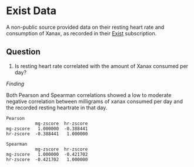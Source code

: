 # Exist Data

A non-public source provided data on their resting heart rate and consumption of Xanax, as recorded in their [Exist](https://exist.io) subscription.

## Question

1. Is resting heart rate correlated with the amount of Xanax consumed per day?

*Finding*

Both Pearson and Spearman correlations showed a low to moderate negative correlation between milligrams of xanax consumed per day and the recorded resting heartrate in that day.

```
Pearson
           mg-zscore  hr-zscore
mg-zscore   1.000000  -0.388441
hr-zscore  -0.388441   1.000000

Spearman
           mg-zscore  hr-zscore
mg-zscore   1.000000  -0.421702
hr-zscore  -0.421702   1.000000
```